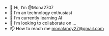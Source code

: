 - 👋 Hi, I’m @Mona2707
- 👀 I’m an technology enthusiast
- 🌱 I’m currently learning AI
- 💞️ I’m looking to collaborate on ...
- 📫 How to reach me monalancy27@gmail.com

<!---
Mona2707/Mona2707 is a ✨ special ✨ repository because its `README.md` (this file) appears on your GitHub profile.
You can click the Preview link to take a look at your changes.
--->
